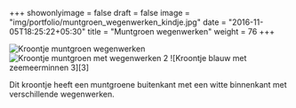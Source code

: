 +++
showonlyimage = false
draft = false
image = "img/portfolio/muntgroen_wegenwerken_kindje.jpg"
date = "2016-11-05T18:25:22+05:30"
title = "Muntgroen wegenwerken"
weight = 76
+++

<!--more-->
![Kroontje muntgroen wegenwerken][1]
![Kroontje muntgroen met wegenwerken 2][2]
![Kroontje blauw met zeemeerminnen 3][3]

Dit kroontje heeft een muntgroene buitenkant met een witte binnenkant met verschillende wegenwerken.

[1]: /img/portfolio/muntgroen_wegenwerken_kindje.jpg
[2]: /img/portfolio/alternatieven/muntgroen_wegenwerken.jpg
